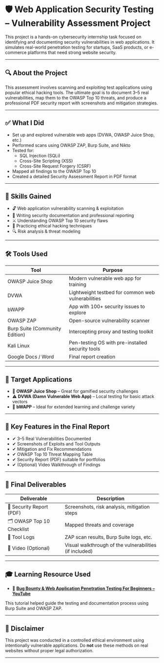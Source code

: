# 🛡️ Web Application Security Testing – Vulnerability Assessment Project

This project is a hands-on cybersecurity internship task focused on identifying and documenting security vulnerabilities in web applications. It simulates real-world penetration testing for startups, SaaS products, or e-commerce platforms that need strong website security.

---

## 🔍 About the Project

This assessment involves scanning and exploiting test applications using popular ethical hacking tools. The ultimate goal is to document 3–5 real vulnerabilities, map them to the OWASP Top 10 threats, and produce a professional PDF security report with screenshots and mitigation strategies.

---

## ✅ What I Did

- Set up and explored vulnerable web apps (DVWA, OWASP Juice Shop, etc.)
- Performed scans using OWASP ZAP, Burp Suite, and Nikto
- Tested for:
  - SQL Injection (SQLi)
  - Cross-Site Scripting (XSS)
  - Cross-Site Request Forgery (CSRF)
- Mapped all findings to the OWASP Top 10
- Created a detailed Security Assessment Report in PDF format

---

## 🎯 Skills Gained

- 🔓 Web application vulnerability scanning & exploitation
- 📄 Writing security documentation and professional reporting
- ⚔️ Understanding OWASP Top 10 security flaws
- 🧠 Practicing ethical hacking techniques
- 🔍 Risk analysis & threat modeling

---

## 🛠️ Tools Used

| Tool | Purpose |
|------|---------|
| OWASP Juice Shop | Modern vulnerable web app for training |
| DVWA | Lightweight testbed for common web vulnerabilities |
| bWAPP | App with 100+ security issues to explore |
| OWASP ZAP | Open-source vulnerability scanner |
| Burp Suite (Community Edition) | Intercepting proxy and testing toolkit |
| Kali Linux | Pen-testing OS with pre-installed security tools |
| Google Docs / Word | Final report creation |

---

## 📁 Target Applications

- 🧪 **OWASP Juice Shop** – Great for gamified security challenges
- ⚠️ **DVWA (Damn Vulnerable Web App)** – Local testing for basic attack vectors
- 🧩 **bWAPP** – Ideal for extended learning and challenge variety

---

## 🔑 Key Features in the Final Report

- ✔ 3–5 Real Vulnerabilities Documented
- ✔ Screenshots of Exploits and Tool Outputs
- ✔ Mitigation and Fix Recommendations
- ✔ OWASP Top 10 Threat Mapping Table
- ✔ Security Report (PDF) suitable for portfolios
- ✔ (Optional) Video Walkthrough of Findings

---

## 📝 Final Deliverables

| Deliverable | Description |
|-------------|-------------|
| 📄 Security Report (PDF) | Screenshots, risk analysis, mitigation steps |
| 🗂️ OWASP Top 10 Checklist | Mapped threats and coverage |
| 🧪 Tool Logs | ZAP scan results, Burp Suite logs, etc. |
| 🎥 Video (Optional) | Visual walkthrough of the vulnerabilities (if included) |

---

## 🎓 Learning Resource Used

- 🔗 **[Bug Bounty & Web Application Penetration Testing For Beginners – YouTube](https://www.youtube.com/watch?v=B7tTQ272OHE)**

This tutorial helped guide the testing and documentation process using Burp Suite and OWASP ZAP.

---

## 📌 Disclaimer

This project was conducted in a controlled ethical environment using intentionally vulnerable applications. Do **not** use these methods on real websites without proper legal authorization.

---

